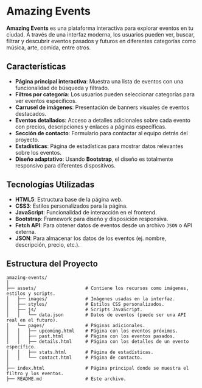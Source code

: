 # Amazing Events

**Amazing Events** es una plataforma interactiva para explorar eventos en tu ciudad. A través de una interfaz moderna, los usuarios pueden ver, buscar, filtrar y descubrir eventos pasados y futuros en diferentes categorías como música, arte, comida, entre otros.

## Características

- **Página principal interactiva**: Muestra una lista de eventos con una funcionalidad de búsqueda y filtrado.
- **Filtros por categoría**: Los usuarios pueden seleccionar categorías para ver eventos específicos.
- **Carrusel de imágenes**: Presentación de banners visuales de eventos destacados.
- **Eventos detallados**: Acceso a detalles adicionales sobre cada evento con precios, descripciones y enlaces a páginas específicas.
- **Sección de contacto**: Formulario para contactar al equipo detrás del proyecto.
- **Estadísticas**: Página de estadísticas para mostrar datos relevantes sobre los eventos.
- **Diseño adaptativo**: Usando **Bootstrap**, el diseño es totalmente responsivo para diferentes dispositivos.

## Tecnologías Utilizadas

- **HTML5**: Estructura base de la página web.
- **CSS3**: Estilos personalizados para la página.
- **JavaScript**: Funcionalidad de interacción en el frontend.
- **Bootstrap**: Framework para diseño y disposición responsiva.
- **Fetch API**: Para obtener datos de eventos desde un archivo `JSON` o API externa.
- **JSON**: Para almacenar los datos de los eventos (ej. nombre, descripción, precio, etc.).

## Estructura del Proyecto

```plaintext
amazing-events/
│
├── assets/                  # Contiene los recursos como imágenes, estilos y scripts.
│   ├── images/              # Imágenes usadas en la interfaz.
│   ├── styles/              # Estilos CSS personalizados.
│   ├── js/                  # Scripts JavaScript.
│   │   └── data.json        # Datos de eventos (puede ser una API real en el futuro).
│   └── pages/               # Páginas adicionales.
│   │   ├── upcoming.html    # Página con los eventos próximos.
│   │   ├── past.html        # Página con los eventos pasados.
│   │   ├── details.html     # Página con los detalles de un evento específico.
│   │   ├── stats.html       # Página de estadísticas.
│   │   └── contact.html     # Página de contacto.
│
├── index.html               # Página principal donde se muestra el filtro y los eventos.
├── README.md                # Este archivo.

